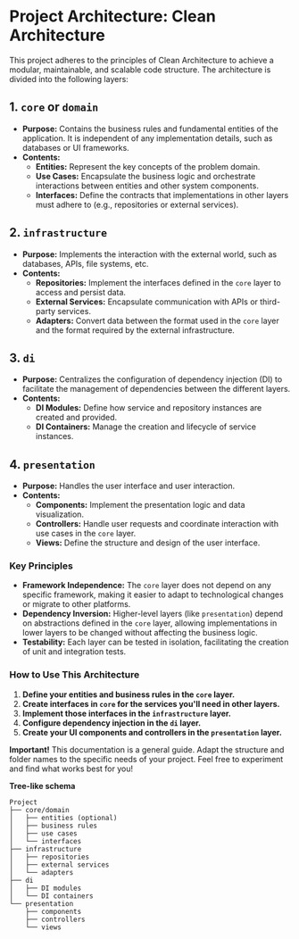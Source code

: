 # Project Architecture: Clean Architecture

This project adheres to the principles of Clean Architecture to achieve a modular, maintainable, and scalable code structure. The architecture is divided into the following layers:

## 1. `core` or `domain`

- **Purpose:** Contains the business rules and fundamental entities of the application. It is independent of any implementation details, such as databases or UI frameworks.
- **Contents:**
  - **Entities:** Represent the key concepts of the problem domain.
  - **Use Cases:** Encapsulate the business logic and orchestrate interactions between entities and other system components.
  - **Interfaces:** Define the contracts that implementations in other layers must adhere to (e.g., repositories or external services).

## 2. `infrastructure`

- **Purpose:** Implements the interaction with the external world, such as databases, APIs, file systems, etc.
- **Contents:**
  - **Repositories:** Implement the interfaces defined in the `core` layer to access and persist data.
  - **External Services:** Encapsulate communication with APIs or third-party services.
  - **Adapters:** Convert data between the format used in the `core` layer and the format required by the external infrastructure.

## 3. `di`

- **Purpose:** Centralizes the configuration of dependency injection (DI) to facilitate the management of dependencies between the different layers.
- **Contents:**
  - **DI Modules:** Define how service and repository instances are created and provided.
  - **DI Containers:** Manage the creation and lifecycle of service instances.

## 4. `presentation`

- **Purpose:** Handles the user interface and user interaction.
- **Contents:**
  - **Components:** Implement the presentation logic and data visualization.
  - **Controllers:** Handle user requests and coordinate interaction with use cases in the `core` layer.
  - **Views:** Define the structure and design of the user interface.

### Key Principles

- **Framework Independence:** The `core` layer does not depend on any specific framework, making it easier to adapt to technological changes or migrate to other platforms.
- **Dependency Inversion:** Higher-level layers (like `presentation`) depend on abstractions defined in the `core` layer, allowing implementations in lower layers to be changed without affecting the business logic.
- **Testability:** Each layer can be tested in isolation, facilitating the creation of unit and integration tests.

### How to Use This Architecture

1. **Define your entities and business rules in the `core` layer.**
2. **Create interfaces in `core` for the services you'll need in other layers.**
3. **Implement those interfaces in the `infrastructure` layer.**
4. **Configure dependency injection in the `di` layer.**
5. **Create your UI components and controllers in the `presentation` layer.**

**Important!** This documentation is a general guide. Adapt the structure and folder names to the specific needs of your project. Feel free to experiment and find what works best for you!

**Tree-like schema**

```
Project
├── core/domain
│   ├── entities (optional)
│   ├── business rules
│   ├── use cases
│   └── interfaces
├── infrastructure
│   ├── repositories
│   ├── external services
│   └── adapters
├── di
│   ├── DI modules
│   └── DI containers
└── presentation
    ├── components
    ├── controllers
    └── views
```
